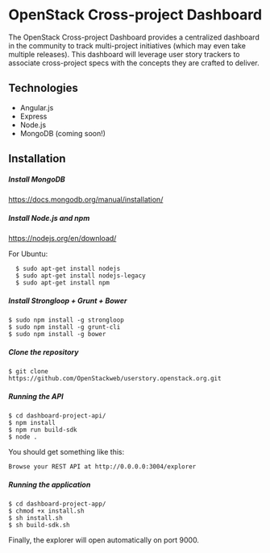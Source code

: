 # OpenStack Cross-project Dashboard
The OpenStack Cross-project Dashboard provides a centralized dashboard in the community to track multi-project initiatives (which may even take multiple releases).
This dashboard will leverage user story trackers to associate cross-project specs with the concepts they are crafted to deliver.

## Technologies
* Angular.js
* Express
* Node.js
* MongoDB (coming soon!)

## Installation

##### Install MongoDB
https://docs.mongodb.org/manual/installation/

##### Install Node.js and npm
https://nodejs.org/en/download/

For Ubuntu: 
```
  $ sudo apt-get install nodejs 
  $ sudo apt-get install nodejs-legacy
  $ sudo apt-get install npm
```

##### Install Strongloop + Grunt + Bower
```
$ sudo npm install -g strongloop
$ sudo npm install -g grunt-cli 
$ sudo npm install -g bower
```

##### Clone the repository
```
$ git clone https://github.com/OpenStackweb/userstory.openstack.org.git 
```

##### Running the API
```
$ cd dashboard-project-api/
$ npm install
$ npm run build-sdk  
$ node .
```
You should get something like this:
```
Browse your REST API at http://0.0.0.0:3004/explorer
```

##### Running the application
```
$ cd dashboard-project-app/
$ chmod +x install.sh
$ sh install.sh
$ sh build-sdk.sh
```

Finally, the explorer will open automatically on port 9000.
